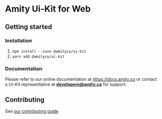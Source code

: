 # Amity Ui-Kit for Web

## Getting started

### Installation

1. `npm install --save @amityco/ui-kit`
2. `yarn add @amityco/ui-kit`

### Documentation

Please refer to our online documentation at https://docs.amity.co or contact a Ui-Kit representative at **developers@amity.co** for support.

## Contributing

See [our contributing guide](https://github.com/EkoCommunications/AmityUiKitWeb/blob/develop/CONTRIBUTING.md)